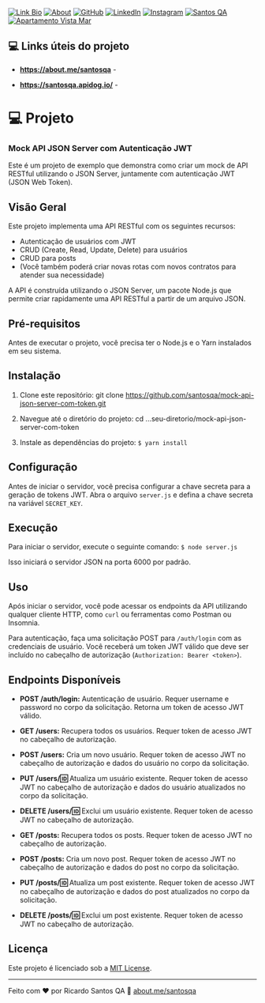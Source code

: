 [![Link Bio](https://img.shields.io/badge/Link%20Bio-59d959?style=for-the-badge&logo=about.me&logoColor=white)](https://santosqa.github.io) [![About](https://img.shields.io/badge/About.me-993399?style=for-the-badge&logo=about.me&logoColor=white)](https://about.me/santosqa) [![GitHub](https://img.shields.io/badge/GitHub-100000?style=for-the-badge&logo=github&logoColor=white)](https://github.com/santosqa) [![LinkedIn](https://img.shields.io/badge/LinkedIn-0077B5?style=for-the-badge&logo=linkedin&logoColor=white)](https://www.linkedin.com/in/santosqa) [![Instagram](https://img.shields.io/badge/instagram-%23E4405F.svg?&style=for-the-badge&logo=instagram&logoColor=white)](https://www.instagram.com/santosqa_/) [![Santos QA](https://img.shields.io/badge/SantosQA.COM-BD93F9?style=for-the-badge&logo=twitter&logoColor=white)](https://santosqa.com/) [![Apartamento Vista Mar](https://img.shields.io/badge/ApartamentoVistaMar.com-FFB86C?style=for-the-badge&logo=twitter&logoColor=white)](https://www.apartamentovistamar.com/)




## 💻 Links úteis do projeto

- **https://about.me/santosqa** -

- **https://santosqa.apidog.io/** -


# 💻 Projeto

### Mock API JSON Server com Autenticação JWT 

Este é um projeto de exemplo que demonstra como criar um mock de API RESTful utilizando o JSON Server, juntamente com autenticação JWT (JSON Web Token).

## Visão Geral

Este projeto implementa uma API RESTful com os seguintes recursos:

- Autenticação de usuários com JWT
- CRUD (Create, Read, Update, Delete) para usuários
- CRUD para posts
- (Você também poderá criar novas rotas com novos contratos para atender sua necessidade)

A API é construída utilizando o JSON Server, um pacote Node.js que permite criar rapidamente uma API RESTful a partir de um arquivo JSON.

## Pré-requisitos

Antes de executar o projeto, você precisa ter o Node.js e o Yarn instalados em seu sistema.

## Instalação

1. Clone este repositório:
git clone https://github.com/santosqa/mock-api-json-server-com-token.git


2. Navegue até o diretório do projeto:
cd ...seu-diretorio/mock-api-json-server-com-token


3. Instale as dependências do projeto:
  `$ yarn install` 


## Configuração

Antes de iniciar o servidor, você precisa configurar a chave secreta para a geração de tokens JWT. 
Abra o arquivo `server.js` e defina a chave secreta na variável `SECRET_KEY`.


## Execução

Para iniciar o servidor, execute o seguinte comando:
    `$ node server.js`

Isso iniciará o servidor JSON na porta 6000 por padrão.


## Uso

Após iniciar o servidor, você pode acessar os endpoints da API utilizando qualquer cliente HTTP, como `curl` ou ferramentas como Postman ou Insomnia.

Para autenticação, faça uma solicitação POST para `/auth/login` com as credenciais de usuário. Você receberá um token JWT válido que deve ser incluído no cabeçalho de autorização (`Authorization: Bearer <token>`).


## Endpoints Disponíveis

- **POST /auth/login:** Autenticação de usuário. Requer username e password no corpo da solicitação. Retorna um token de acesso JWT válido.

- **GET /users:** Recupera todos os usuários. Requer token de acesso JWT no cabeçalho de autorização.

- **POST /users:** Cria um novo usuário. Requer token de acesso JWT no cabeçalho de autorização e dados do usuário no corpo da solicitação.

- **PUT /users/:id:** Atualiza um usuário existente. Requer token de acesso JWT no cabeçalho de autorização e dados do usuário atualizados no corpo da solicitação.

- **DELETE /users/:id:** Exclui um usuário existente. Requer token de acesso JWT no cabeçalho de autorização.

- **GET /posts:** Recupera todos os posts. Requer token de acesso JWT no cabeçalho de autorização.

- **POST /posts:** Cria um novo post. Requer token de acesso JWT no cabeçalho de autorização e dados do post no corpo da solicitação.

- **PUT /posts/:id:** Atualiza um post existente. Requer token de acesso JWT no cabeçalho de autorização e dados do post atualizados no corpo da solicitação.

- **DELETE /posts/:id:** Exclui um post existente. Requer token de acesso JWT no cabeçalho de autorização.



## Licença

Este projeto é licenciado sob a [MIT License](LICENSE).



---

Feito com ♥ por Ricardo Santos QA :wave: [about.me/santosqa](https://about.me/santosqa)




